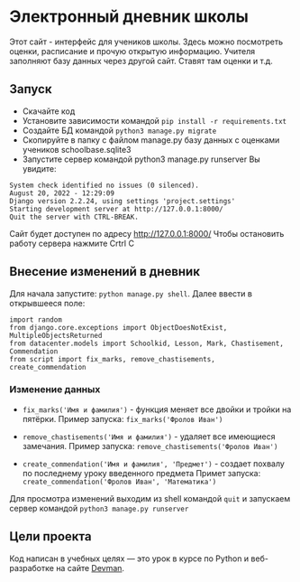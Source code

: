 # Электронный дневник школы

Этот сайт - интерфейс для учеников школы. Здесь можно посмотреть оценки, расписание и прочую открытую информацию. Учителя заполняют базу данных через другой сайт. Ставят там оценки и т.д.

## Запуск

- Скачайте код
- Установите зависимости командой `pip install -r requirements.txt`
- Создайте БД командой `python3 manage.py migrate`
- Скопируйте в папку с файлом manage.py базу данных с оценками учеников schoolbase.sqlite3
- Запустите сервер командой python3 manage.py runserver Вы увидите:

```
System check identified no issues (0 silenced).
August 20, 2022 - 12:29:09
Django version 2.2.24, using settings 'project.settings'
Starting development server at http://127.0.0.1:8000/
Quit the server with CTRL-BREAK.
```

Сайт будет доступен по адресу http://127.0.0.1:8000/ Чтобы остановить работу сервера нажмите Crtrl C

## Внесение изменений в дневник

Для начала запустите: `python manage.py shell`. Далее ввести в открывшееся поле:
```
import random
from django.core.exceptions import ObjectDoesNotExist, MultipleObjectsReturned
from datacenter.models import Schoolkid, Lesson, Mark, Chastisement, Commendation
from script import fix_marks, remove_chastisements, create_commendation
```

### Изменение данных

 - `fix_marks('Имя и фамилия')` - функция меняет все двойки и тройки на пятёрки.
Пример запуска: `fix_marks('Фролов Иван')`

 - `remove_chastisements('Имя и фамилия')` - удаляет все имеющиеся замечания.
Пример запуска: `remove_chastisements('Фролов Иван')`

 - `create_commendation('Имя и фамилия', 'Предмет')` - создает похвалу по последнему уроку введенного предмета
 Примет запуска: `create_commendation('Фролов Иван', 'Математика')`
 
 Для просмотра изменений выходим из shell командой `quit` и запускаем сервер командой `python3 manage.py runserver`









## Цели проекта

Код написан в учебных целях — это урок в курсе по Python и веб-разработке на сайте [Devman](https://dvmn.org).
